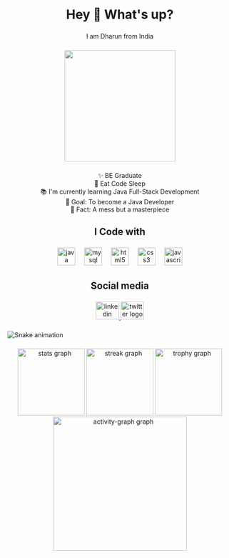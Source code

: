 <h1 align="center">Hey 👋 What's up?</h1>

###

<p align="center">I am Dharun from India</p>

###

<div align="center">
  <img height="249" src="https://media.tenor.com/rePDfDWO3XoAAAAd/hacking.gif"  />
</div>

###

<p align="center">✨ BE Graduate <br>🤖 Eat Code Sleep<br>📚 I'm currently learning Java Full-Stack Development<br>🎯 Goal: To become a Java Developer<br>🎲 Fact: A mess but a masterpiece</p>

###

<h2 align="center">I Code with</h2>

###

<div align="center">
  <img src="https://cdn.jsdelivr.net/gh/devicons/devicon/icons/java/java-original.svg" height="40" alt="java logo"  />
  <img width="12" />
  <img src="https://cdn.jsdelivr.net/gh/devicons/devicon/icons/mysql/mysql-original.svg" height="40" alt="mysql logo"  />
  <img width="12" />
  <img src="https://cdn.jsdelivr.net/gh/devicons/devicon/icons/html5/html5-original.svg" height="40" alt="html5 logo"  />
  <img width="12" />
  <img src="https://cdn.jsdelivr.net/gh/devicons/devicon/icons/css3/css3-original.svg" height="40" alt="css3 logo"  />
  <img width="12" />
  <img src="https://cdn.jsdelivr.net/gh/devicons/devicon/icons/javascript/javascript-original.svg" height="40" alt="javascript logo"  />
</div>

###

<h2 align="center">Social media</h2>

###

<div align="center">
  <a href="http://www.linkedin.com/in/dharun-javadeveloper" target="_blank">
    <img src="https://raw.githubusercontent.com/maurodesouza/profile-readme-generator/master/src/assets/icons/social/linkedin/default.svg" width="52" height="40" alt="linkedin logo"  />
  </a>
  <a href="https://twitter.com/Dharun44242878" target="_blank">
    <img src="https://raw.githubusercontent.com/maurodesouza/profile-readme-generator/master/src/assets/icons/social/twitter/default.svg" width="52" height="40" alt="twitter logo"  />
  </a>
</div>

###

<img src="https://raw.githubusercontent.com/DharunRV/DharunRV/output/snake.svg" alt="Snake animation" />

###

<div align="center">
  <img src="https://github-readme-stats.vercel.app/api?username=DharunRV&hide_title=false&hide_rank=false&show_icons=true&include_all_commits=true&count_private=true&disable_animations=false&theme=dracula&locale=en&hide_border=false&order=1" height="150" alt="stats graph"  />
  <img src="https://streak-stats.demolab.com?user=DharunRV&locale=en&mode=daily&theme=dracula&hide_border=false&border_radius=5&order=3" height="150" alt="streak graph"  />
  <img src="https://github-profile-trophy.vercel.app?username=DharunRV&theme=dracula&column=-1&row=1&margin-w=8&margin-h=8&no-bg=false&no-frame=false&order=4" height="150" alt="trophy graph"  />
  <img src="https://github-readme-activity-graph.vercel.app/graph?username=DharunRV&radius=16&theme=react&area=true&order=5" height="300" alt="activity-graph graph"  />
</div>

###
